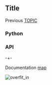 ## Title

Previous  [TOPIC](https://microprediction.github.io/microprediction/TOPIC.html) 

### Python 

### API

-+- 

Documentation [map](https://microprediction.github.io/microprediction/map.html)
 


![overfit_in](/microprediction/assets/images/overfit_in.png)

